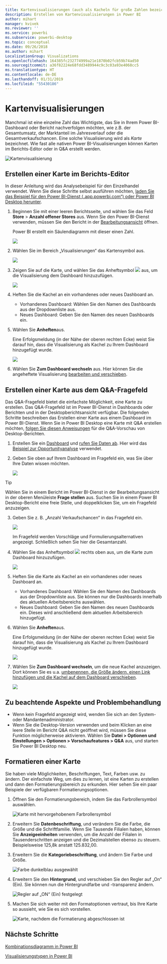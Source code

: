 ```yaml
---
title: Kartenvisualisierungen (auch als Kacheln für große Zahlen bezeichnet)
description: Erstellen von Kartenvisualisierungen in Power BI
author: mihart
manager: kvivek
ms.reviewer: ''
ms.service: powerbi
ms.subservice: powerbi-desktop
ms.topic: conceptual
ms.date: 09/26/2018
ms.author: mihart
LocalizationGroup: Visualizations
ms.openlocfilehash: 164385fc232774999a21e1870b02fcb59b74ad50
ms.sourcegitcommit: a36f82224e68fdd3489944c9c3c03a93e4068cc5
ms.translationtype: HT
ms.contentlocale: de-DE
ms.lasthandoff: 01/31/2019
ms.locfileid: "55430186"
---
```

# <a name="card-visualizations"></a>Kartenvisualisierungen
Manchmal ist eine einzelne Zahl das Wichtigste, das Sie in Ihrem Power BI-Dashboard oder Bericht nachverfolgen möchten, wie z.B. der Gesamtumsatz, der Marktanteil im Jahresverlauf oder die Gesamtverkaufschancen. Eine solche Visualisierung wird als *Karte* bezeichnet. Wie fast alle nativen Power BI-Visualisierungen können Karten im Berichts-Editor oder in Q&A erstellt werden.

![Kartenvisualisierung](media/power-bi-visualization-card/pbi_opptuntiescard.png)

## <a name="create-a-card-using-the-report-editor"></a>Erstellen einer Karte im Berichts-Editor
In dieser Anleitung wird das Analysebeispiel für den Einzelhandel verwendet. Wenn Sie diese Schritte selbst ausführen möchten, [laden Sie das Beispiel für den Power BI-Dienst („app.powerbi.com“) oder Power BI Desktop herunter](../sample-datasets.md).   

1. Beginnen Sie mit einer leeren Berichtsseite, und wählen Sie das Feld **Store** \> **Anzahl offener Stores** aus. Wenn Sie den Power BI-Dienst verwenden, müssen Sie den Bericht in der [Bearbeitungsansicht](../service-interact-with-a-report-in-editing-view.md) öffnen.

    Power BI erstellt ein Säulendiagramm mit dieser einen Zahl.

   ![](media/power-bi-visualization-card/pbi_rptnumbertilechart.png)
2. Wählen Sie im Bereich „Visualisierungen“ das Kartensymbol aus.

   ![](media/power-bi-visualization-card/power-bi-templates.png)
6. Zeigen Sie auf die Karte, und wählen Sie das Anheftsymbol ![](media/power-bi-visualization-card/pbi_pintile.png) aus, um die Visualisierung dem Dashboard hinzuzufügen.

   ![](media/power-bi-visualization-card/power-bi-pin-icon.png)
7. Heften Sie die Kachel an ein vorhandenes oder neues Dashboard an.

   * Vorhandenes Dashboard: Wählen Sie den Namen des Dashboards aus der Dropdownliste aus.
   * Neues Dashboard: Geben Sie den Namen des neuen Dashboards ein.
8. Wählen Sie **Anheften**aus.

   Eine Erfolgsmeldung (in der Nähe der oberen rechten Ecke) weist Sie darauf hin, dass die Visualisierung als Kachel zu Ihrem Dashboard hinzugefügt wurde.

   ![](media/power-bi-visualization-card/power-bi-success2.png)
9. Wählen Sie **Zum Dashboard wechseln** aus. Hier können Sie die angeheftete Visualisierung [bearbeiten und verschieben](../service-dashboard-edit-tile.md).


## <a name="create-a-card-from-the-qa-question-box"></a>Erstellen einer Karte aus dem Q&A-Fragefeld
Das Q&A-Fragefeld bietet die einfachste Möglichkeit, eine Karte zu erstellen. Das Q&A-Fragefeld ist im Power BI-Dienst in Dashboards oder Berichten und in der Desktopberichtsansicht verfügbar. Die folgenden Schritte beschreiben das Erstellen einer Karte aus einem Dashboard im Power BI-Dienst. Wenn Sie in Power BI Desktop eine Karte mit Q&A erstellen möchten, [folgen Sie diesen Anweisungen](https://powerbi.microsoft.com/blog/power-bi-desktop-december-feature-summary/#QandA) für die Q&A-Vorschau von Desktop-Berichten.

1. Erstellen Sie ein [Dashboard](../service-dashboards.md) und [rufen Sie Daten ab](../service-get-data.md). Hier wird das [Beispiel zur Opportunityanalyse](../sample-opportunity-analysis.md) verwendet.

1. Geben Sie oben auf Ihrem Dashboard im Fragefeld ein, was Sie über Ihre Daten wissen möchten. 

   ![](media/power-bi-visualization-card/power-bi-q-and-a-box.png)

> [!TIP]
> Wählen Sie in einem Bericht im Power BI-Dienst in der Bearbeitungsansicht in der oberen Menüleiste **Frage stellen** aus. Suchen Sie in einem Power BI Desktop-Bericht eine freie Stelle, und doppelklicken Sie, um ein Fragefeld anzuzeigen.

3. Geben Sie z. B. „Anzahl Verkaufschancen“ in das Fragefeld ein.

   ![](media/power-bi-visualization-card/power-bi-q-and-a.png)

   Im Fragefeld werden Vorschläge und Formulierungsalternativen angezeigt. Schließlich sehen Sie hier die Gesamtanzahl.  
4. Wählen Sie das Anheftsymbol ![](media/power-bi-visualization-card/pbi_pintile.png) rechts oben aus, um die Karte zum Dashboard hinzuzufügen.

   ![](media/power-bi-visualization-card/power-bi-pin.png)
5. Heften Sie die Karte als Kachel an ein vorhandenes oder neues Dashboard an.

   * Vorhandenes Dashboard: Wählen Sie den Namen des Dashboards aus der Dropdownliste aus. Sie können nur die Dashboards innerhalb des aktuellen Arbeitsbereichs auswählen.
   * Neues Dashboard: Geben Sie den Namen des neuen Dashboards ein. Dieses wird anschließend dem aktuellen Arbeitsbereich hinzugefügt.
6. Wählen Sie **Anheften**aus.

   Eine Erfolgsmeldung (in der Nähe der oberen rechten Ecke) weist Sie darauf hin, dass die Visualisierung als Kachel zu Ihrem Dashboard hinzugefügt wurde.  

   ![](media/power-bi-visualization-card/power-bi-success2.png)
7. Wählen Sie **Zum Dashboard wechseln**, um die neue Kachel anzuzeigen. Dort können Sie es u.a. [umbenennen, die Größe ändern, einen Link hinzufügen und die Kachel auf dem Dashboard verschieben](../service-dashboard-edit-tile.md).

   ![](media/power-bi-visualization-card/power-bi-pinned.png)

## <a name="considerations-and-troubleshooting"></a>Zu beachtende Aspekte und Problembehandlung
- Wenn kein Fragefeld angezeigt wird, wenden Sie sich an den System- oder Mandantenadministrator.    
- Wenn Sie die Desktop-Version verwenden und beim Klicken an eine leere Stelle im Bericht Q&A nicht geöffnet wird, müssen Sie diese Funktion möglicherweise aktivieren.  Wählen Sie **Datei > Optionen und Einstellungen > Optionen > Vorschaufeatures > Q&A** aus, und starten Sie Power BI Desktop neu.

## <a name="format-a-card"></a>Formatieren einer Karte
Sie haben viele Möglichkeiten, Beschriftungen, Text, Farben usw. zu ändern. Der einfachste Weg, um dies zu lernen, ist eine Karten zu erstellen und dann den Formatierungsbereich zu erkunden. Hier sehen Sie ein paar Beispiele der verfügbaren Formatierungsoptionen. 

1. Öffnen Sie den Formatierungsbereich, indem Sie das Farbrollersymbol auswählen. 

    ![Karte mit hervorgehobenem Farbrollersymbol](media/power-bi-visualization-card/power-bi-format-card.png)
2. Erweitern Sie **Datenbeschriftung**, und verändern Sie die Farbe, die Größe und die Schriftfamilie. Wenn Sie Tausende Filialen haben, können Sie **Anzeigeeinheiten** verwenden, um die Anzahl der Filialen in Tausenderschritten anzeigen und die Dezimalstellen ebenso zu steuern. Beispielsweise 125,8k anstatt 125.832,00.

3.  Erweitern Sie die **Kategoriebeschriftung**, und ändern Sie Farbe und Größe.

    ![Farbe dunkelblau ausgewählt](media/power-bi-visualization-card/power-bi-card-format.png)

4. Erweitern Sie den **Hintergrund**, und verschieben Sie den Regler auf „On“ (Ein).  Sie können nun die Hintergrundfarbe und -transparenz ändern.

    ![Regler auf „ON“ (Ein) festgelegt](media/power-bi-visualization-card/power-bi-format-color.png)

5. Machen Sie sich weiter mit den Formatoptionen vertraut, bis Ihre Karte so aussieht, wie Sie es sich vorstellen. 

    ![Karte, nachdem die Formatierung abgeschlossen ist](media/power-bi-visualization-card/power-bi-formatted.png)

## <a name="next-steps"></a>Nächste Schritte
[Kombinationsdiagramm in Power BI](power-bi-visualization-combo-chart.md)

[Visualisierungstypen in Power BI](power-bi-visualization-types-for-reports-and-q-and-a.md)
